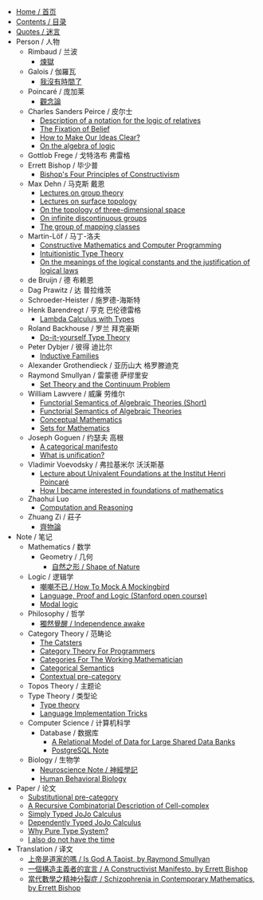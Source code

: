 - [Home / 首页](/home)
- [Contents / 目录](/contents)
- [Quotes / 迷言](/quotes)
- Person / 人物
  - Rimbaud / 兰波
    - [煉獄](/person/rimbaud/煉獄)
  - Galois / 伽羅瓦
    - [我沒有時間了](/person/galois/我沒有時間了)
  - Poincaré / 庞加莱
    - [觀念論](/person/poincaré/觀念論)
  - Charles Sanders Peirce / 皮尔士
    - [Description of a notation for the logic of relatives](/person/charles-sanders-peirce/description-of-a-notation-for-the-logic-of-relatives)
    - [The Fixation of Belief](/person/charles-sanders-peirce/the-fixation-of-belief)
    - [How to Make Our Ideas Clear?](/person/charles-sanders-peirce/how-to-make-our-ideas-clear)
    - [On the algebra of logic](/person/charles-sanders-peirce/on-the-algebra-of-logic)
  - Gottlob Frege / 戈特洛布 弗雷格
  - Errett Bishop / 毕少普
    - [Bishop's Four Principles of Constructivism](/person/errett-bishop/bishop-s-four-principles-of-constructivism)
  - Max Dehn / 马克斯 戴恩
    - [Lectures on group theory](/person/max-dehn/lectures-on-group-theory)
    - [Lectures on surface topology](/person/max-dehn/lectures-on-surface-topology)
    - [On the topology of three-dimensional space](/person/max-dehn/on-the-topology-of-three-dimensional-space)
    - [On infinite discontinuous groups](/person/max-dehn/on-infinite-discontinuous-groups)
    - [The group of mapping classes](/person/max-dehn/the-group-of-mapping-classes)
  - Martin-Löf / 马丁-洛夫
    - [Constructive Mathematics and Computer Programming](/person/martin-löf/constructive-mathematics-and-computer-programming)
    - [Intuitionistic Type Theory](/person/martin-löf/intuitionistic-type-theory)
    - [On the meanings of the logical constants and the justification of logical laws](/person/martin-löf/on-the-meanings-of-the-logical-constants-and-the-justification-of-logical-laws)
  - de Bruijn / 德 布赖恩
  - Dag Prawitz / 达 普拉维茨
  - Schroeder-Heister / 施罗德-海斯特
  - Henk Barendregt / 亨克 巴伦德雷格
    - [Lambda Calculus with Types](/person/henk-barendregt/lambda-calculus-with-types)
  - Roland Backhouse / 罗兰 拜克豪斯
    - [Do-it-yourself Type Theory](/person/roland-backhouse/do-it-yourself-type-theory)
  - Peter Dybjer / 彼得 迪比尔
    - [Inductive Families](/person/peter-dybjer/inductive-families)
  - Alexander Grothendieck / 亚历山大 格罗滕迪克
  - Raymond Smullyan / 雷蒙德 萨缪里安
    - [Set Theory and the Continuum Problem](/person/raymond-smullyan/set-theory-and-the-continuum-problem)
  - William Lawvere / 威廉 劳维尔
    - [Functorial Semantics of Algebraic Theories (Short)](/person/william-lawvere/functorial-semantics-of-algebraic-theories--short)
    - [Functorial Semantics of Algebraic Theories](/person/william-lawvere/functorial-semantics-of-algebraic-theories)
    - [Conceptual Mathematics](/person/william-lawvere/conceptual-mathematics)
    - [Sets for Mathematics](/person/william-lawvere/sets-for-mathematics)
  - Joseph Goguen / 约瑟夫 高根
    - [A categorical manifesto](/person/joseph-goguen/a-categorical-manifesto)
    - [What is unification?](/person/joseph-goguen/what-is-unification-p)
  - Vladimir Voevodsky / 弗拉基米尔 沃沃斯基
    - [Lecture about Univalent Foundations at the Institut Henri Poincaré](/person/vladimir-voevodsky/lecture-about-univalent-foundations-at-the-institut-henri-poincaré)
    - [How I became interested in foundations of mathematics](/person/vladimir-voevodsky/how-i-became-interested-in-foundations-of-mathematics)
  - Zhaohui Luo
    - [Computation and Reasoning](/person/zhaohui-luo/computation-and-reasoning)
  - Zhuang Zi / 莊子
    - [齊物論](/person/zhuang-zi/齊物論)
- Note / 笔记
  - Mathematics / 数学
    - Geometry / 几何
      - [自然之形 / Shape of Nature](/note/mathematics/geometry/shape-of-nature)
  - Logic / 逻辑学
    - [嘲嘲不已 / How To Mock A Mockingbird](/note/logic/how-to-mock-a-mockingbird)
    - [Language, Proof and Logic (Stanford open course)](/note/logic/language-proof-and-logic--stanford-open-course)
    - [Modal logic](/note/logic/modal-logic)
  - Philosophy / 哲学
    - [獨然覺醒 / Independence awake](/note/philosophy/independence-awake)
  - Category Theory / 范畴论
    - [The Catsters](/note/category-theory/the-catsters)
    - [Category Theory For Programmers](/note/category-theory/category-theory-for-programmers)
    - [Categories For The Working Mathematician](/note/category-theory/categories-for-the-working-mathematician)
    - [Categorical Semantics](/note/category-theory/categorical-semantics)
    - [Contextual pre-category](/note/category-theory/contextual-pre-category)
  - Topos Theory / 主题论
  - Type Theory / 类型论
    - [Type theory](/note/type-theory/type-theory)
    - [Language Implementation Tricks](/note/type-theory/language-implementation-tricks)
  - Computer Science / 计算机科学
    - Database / 数据库
      - [A Relational Model of Data for Large Shared Data Banks](/note/computer-science/database/a-relational-model-of-data-for-large-shared-data-banks)
      - [PostgreSQL Note](/note/computer-science/database/postgresql-note)
  - Biology / 生物学
    - [Neuroscience Note / 神經學記](/note/biology/neuroscience-note)
    - [Human Behavioral Biology](/note/biology/human-behavioral-biology)
- Paper / 论文
  - [Substitutional pre-category](/paper/substitutional-pre-category)
  - [A Recursive Combinatorial Description of Cell-complex](/paper/a-recursive-combinatorial-description-of-cell-complex)
  - [Simply Typed JoJo Calculus](/paper/simply-typed-jojo-calculus)
  - [Dependently Typed JoJo Calculus](/paper/dependently-typed-jojo-calculus)
  - [Why Pure Type System?](/paper/why-pure-type-system-p)
  - [I also do not have the time](/paper/i-also-do-not-have-the-time)
- Translation / 译文
  - [上帝是道家的嗎 / Is God A Taoist, by Raymond Smullyan](/translation/is-god-a-taoist)
  - [一個構造主義者的宣言 / A Constructivist Manifesto, by Errett Bishop](/translation/a-constructivist-manifesto)
  - [當代數學之精神分裂症 / Schizophrenia in Contemporary Mathematics, by Errett Bishop](/translation/schizophrenia-in-contemporary-mathematics)
